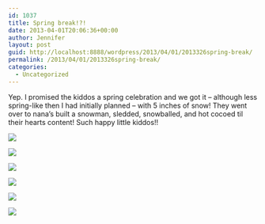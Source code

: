 ```yaml
---
id: 1037
title: Spring break!?!
date: 2013-04-01T20:06:36+00:00
author: Jennifer
layout: post
guid: http://localhost:8888/wordpress/2013/04/01/2013326spring-break/
permalink: /2013/04/01/2013326spring-break/
categories:
  - Uncategorized
---
```

Yep. I promised the kiddos a spring celebration and we got it &#8211; although less spring-like then I had initially planned &#8211; with 5 inches of snow! They went over to nana&#8217;s built a snowman, sledded, snowballed, and hot cocoed til their hearts content! Such happy little kiddos!!

<div class="image-gallery-wrapper">
  <p>
    <img src="http://static1.squarespace.com/static/50db6bb3e4b015296cd43789/50dfa5b1e4b0dc6320e0b5ea/515d8c50e4b0bca14d77f8f4/1365085268594/2013-03-25+12.20.37.jpg.37.jpg?format=original" />
  </p>
  
  <p>
    <img src="http://static1.squarespace.com/static/50db6bb3e4b015296cd43789/50dfa5b1e4b0dc6320e0b5ea/514517afe4b0e599fc6be41d/1363551191702/2013-03-06+09.44.48.jpg.48.jpg?format=original" />
  </p>
  
  <p>
    <img src="http://static1.squarespace.com/static/50db6bb3e4b015296cd43789/50dfa5b1e4b0dc6320e0b5ea/515d8aa1e4b0daad6e7999a4/1365084840547/2013-03-25+12.22.08.jpg.08.jpg?format=original" />
  </p>
  
  <p>
    <img src="http://static1.squarespace.com/static/50db6bb3e4b015296cd43789/50dfa5b1e4b0dc6320e0b5ea/515d8c05e4b03ae0a112f494/1365085193282/2013-03-25+12.19.56.jpg.56.jpg?format=original" />
  </p>
  
  <p>
    <img src="http://static1.squarespace.com/static/50db6bb3e4b015296cd43789/50dfa5b1e4b0dc6320e0b5ea/515d8c18e4b0ba196f62bb8a/1365085210766/2013-03-25+12.09.34.jpg.34.jpg?format=original" />
  </p>
  
  <p>
    <img src="http://static1.squarespace.com/static/50db6bb3e4b015296cd43789/50dfa5b1e4b0dc6320e0b5ea/515d8c22e4b0ecbdd5a7f423/1365085222795/2013-03-25+12.09.28.jpg.28.jpg?format=original" />
  </p>
</div>